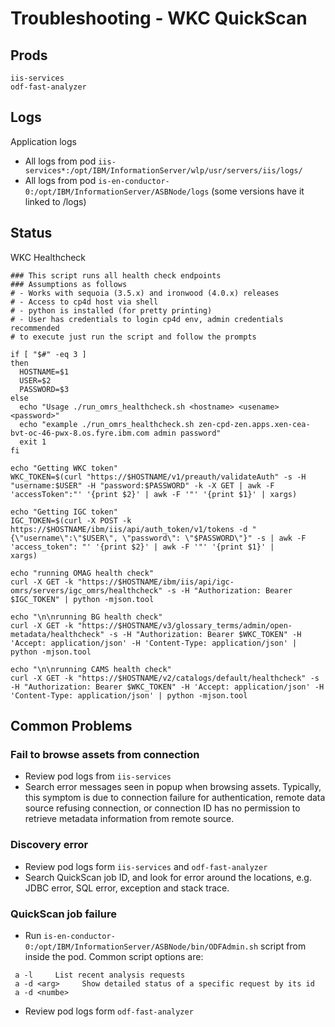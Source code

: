 # Troubleshooting - WKC QuickScan 
## Prods 

```
iis-services 
odf-fast-analyzer
```

## Logs
Application logs
* All logs from pod `iis-services*:/opt/IBM/InformationServer/wlp/usr/servers/iis/logs/`
* All logs from pod `is-en-conductor-0:/opt/IBM/InformationServer/ASBNode/logs` (some versions have it linked to /logs)


## Status
WKC Healthcheck
```
### This script runs all health check endpoints
### Assumptions as follows
# - Works with sequoia (3.5.x) and ironwood (4.0.x) releases
# - Access to cp4d host via shell
# - python is installed (for pretty printing)
# - User has credentials to login cp4d env, admin credentials recommended
# to execute just run the script and follow the prompts

if [ "$#" -eq 3 ]
then
  HOSTNAME=$1
  USER=$2
  PASSWORD=$3
else
  echo "Usage ./run_omrs_healthcheck.sh <hostname> <usename> <password>"
  echo "example ./run_omrs_healthcheck.sh zen-cpd-zen.apps.xen-cea-bvt-oc-46-pwx-8.os.fyre.ibm.com admin password"
  exit 1
fi

echo "Getting WKC token"
WKC_TOKEN=$(curl "https://$HOSTNAME/v1/preauth/validateAuth" -s -H "username:$USER" -H "password:$PASSWORD" -k -X GET | awk -F 'accessToken":"' '{print $2}' | awk -F '"' '{print $1}' | xargs)

echo "Getting IGC token"
IGC_TOKEN=$(curl -X POST -k https://$HOSTNAME/ibm/iis/api/auth_token/v1/tokens -d "{\"username\":\"$USER\", \"password\": \"$PASSWORD\"}" -s | awk -F 'access_token": "' '{print $2}' | awk -F '"' '{print $1}' |
xargs)

echo "running OMAG health check"
curl -X GET -k "https://$HOSTNAME/ibm/iis/api/igc-omrs/servers/igc_omrs/healthcheck" -s -H "Authorization: Bearer $IGC_TOKEN" | python -mjson.tool

echo "\n\nrunning BG health check"
curl -X GET -k "https://$HOSTNAME/v3/glossary_terms/admin/open-metadata/healthcheck" -s -H "Authorization: Bearer $WKC_TOKEN" -H 'Accept: application/json' -H 'Content-Type: application/json' | python -mjson.tool

echo "\n\nrunning CAMS health check"
curl -X GET -k "https://$HOSTNAME/v2/catalogs/default/healthcheck" -s -H "Authorization: Bearer $WKC_TOKEN" -H 'Accept: application/json' -H 'Content-Type: application/json' | python -mjson.tool
```

## Common Problems
### Fail to browse assets from connection
* Review pod logs from `iis-services`
* Search error messages seen in popup when browsing assets. Typically, this symptom is due to connection failure for authentication, remote data source refusing connection, or connection ID has no permission to retrieve metadata information from remote source. 

### Discovery error
* Review pod logs form `iis-services` and `odf-fast-analyzer`
* Search QuickScan job ID, and look for error around the locations, e.g. JDBC error, SQL error, exception and stack trace.

### QuickScan job failure
* Run `is-en-conductor-0:/opt/IBM/InformationServer/ASBNode/bin/ODFAdmin.sh` script from inside the pod. Common script options are:
```
 a -l	  List recent analysis requests
 a -d <arg>		Show detailed status of a specific request by its id
 a -d <numbe>
```
* Review pod logs form `odf-fast-analyzer`
